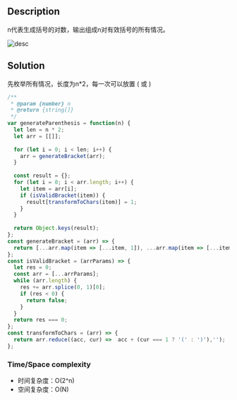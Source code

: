 ## Description

n代表生成括号的对数，输出组成n对有效括号的所有情况。

![desc](https://tva1.sinaimg.cn/large/00831rSTly1gdnxrajdhoj30xg0gcaa9.jpg)

## Solution

先枚举所有情况，长度为n*2，每一次可以放置 ( 或 )

```js
/**
 * @param {number} n
 * @return {string[]}
 */
var generateParenthesis = function(n) {
  let len = n * 2;
  let arr = [[]];
  
  for (let i = 0; i < len; i++) {
    arr = generateBracket(arr);
  }
  
  const result = {};
  for (let i = 0; i < arr.length; i++) {
    let item = arr[i];
    if (isValidBracket(item)) {
      result[transformToChars(item)] = 1;
    }
  }
  
  return Object.keys(result);
};
const generateBracket = (arr) => {
  return [...arr.map(item => [...item, 1]), ...arr.map(item => [...item, -1])];
};
const isValidBracket = (arrParams) => {
  let res = 0;
  const arr = [...arrParams];
  while (arr.length) {
    res += arr.splice(0, 1)[0];
    if (res < 0) {
      return false;
    }
  }
  return res === 0;
};
const transformToChars = (arr) => {
  return arr.reduce((acc, cur) =>  acc + (cur === 1 ? '(' : ')'),'');
};
```

### Time/Space complexity

- 时间复杂度：O(2^n)
- 空间复杂度：O(N)
